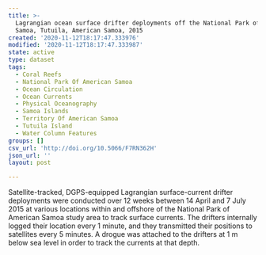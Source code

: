 ```yaml
---
title: >-
  Lagrangian ocean surface drifter deployments off the National Park of American
  Samoa, Tutuila, American Samoa, 2015
created: '2020-11-12T18:17:47.333976'
modified: '2020-11-12T18:17:47.333987'
state: active
type: dataset
tags:
  - Coral Reefs
  - National Park Of American Samoa
  - Ocean Circulation
  - Ocean Currents
  - Physical Oceanography
  - Samoa Islands
  - Territory Of American Samoa
  - Tutuila Island
  - Water Column Features
groups: []
csv_url: 'http://doi.org/10.5066/F7RN362H'
json_url: ''
layout: post

---
```

Satellite-tracked, DGPS-equipped Lagrangian surface-current drifter deployments were conducted over 12 weeks between 14 April and 7 July 2015 at various locations within and offshore of the National Park of American Samoa study area to track surface currents. The drifters internally logged their location every 1 minute, and they transmitted their positions to satellites every 5 minutes. A drogue was attached to the drifters at 1 m below sea level in order to track the currents at that depth.
